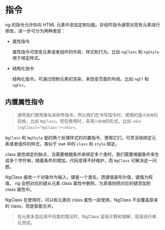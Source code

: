 <!--
 * @Description: 指令
 * @Date: 2020-10-05 13:01:16 +0800
 * @Author: JackChouMine
 * @LastEditTime: 2020-10-05 13:43:16 +0800
 * @LastEditors: JackChouMine
-->
# 指令

ng 的指令允许你向 HTML 元素中添加定制功能。非组件指令通常对现有元素进行修改，进一步可分为两种类型：

- 属性指令

  属性指令可改变元素或者组件的外观、样式和行为。比如 `ngClass` 和 `ngStyle` 用于绑定样式。

- 结构化指令

  结构化指令，可通过控制元素的渲染，来改变页面的布局。比如 `ngIf` 和 `ngFor`。

## 内置属性指令

> 通常我们使用类名来称呼指令，所以我们在书写指令时，使用的是`大驼峰`的风格，比如 `NgClass`。而在使用时，采用`小驼峰`的形式，比如 `<div [ngClass]="myClass"></div>`。

`NgClass` 和 `NgStyle` 是的两个处理样式的内置指令，使用它们，可灵活地绑定元素或者组件的样式，类似于 vue  中的 `class` 和 `style` 绑定。

class 属性绑定的缺点，当需要根据条件来绑定多个类时，我们需要根据条件来生成多个字符串，随着条件的增加，代码变得不好维护，而 `NgClass` 可解决这一问题。

NgClass 接收一个对象作为输入，键是一个类名，而键值是布尔值，键值为假值， ng 会把对应的键从元素 class 属性中删除，为真值则把对应的键添加到 class 属性中。

NgClass 在使用时，可以和元素的 class 属性一起使用，NgClass 不会覆盖原来的 class，而是智能合并。

> 在元素多态应用不同类的情况时，NgClass 容易计算和理解，容易进行单元测试。


